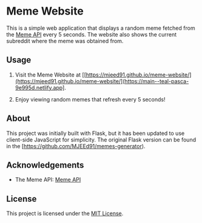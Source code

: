 # Meme Website

This is a simple web application that displays a random meme fetched from the [Meme API](https://meme-api.com/gimme) every 5 seconds. The website also shows the current subreddit where the meme was obtained from.

## Usage

1. Visit the Meme Website at [[https://mjeed91.github.io/meme-website/](https://mjeed91.github.io/meme-website/](https://main--teal-pasca-9e995d.netlify.app].

2. Enjoy viewing random memes that refresh every 5 seconds!

## About

This project was initially built with Flask, but it has been updated to use client-side JavaScript for simplicity. The original Flask version can be found in the [https://github.com/MJEEd91/memes-generator).

## Acknowledgements

- The Meme API: [Meme API](https://meme-api.com/gimme)

## License

This project is licensed under the [MIT License](LICENSE).

